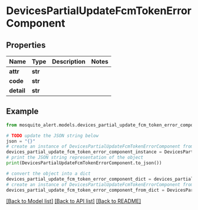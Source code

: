 # DevicesPartialUpdateFcmTokenErrorComponent


## Properties

Name | Type | Description | Notes
------------ | ------------- | ------------- | -------------
**attr** | **str** |  | 
**code** | **str** |  | 
**detail** | **str** |  | 

## Example

```python
from mosquito_alert.models.devices_partial_update_fcm_token_error_component import DevicesPartialUpdateFcmTokenErrorComponent

# TODO update the JSON string below
json = "{}"
# create an instance of DevicesPartialUpdateFcmTokenErrorComponent from a JSON string
devices_partial_update_fcm_token_error_component_instance = DevicesPartialUpdateFcmTokenErrorComponent.from_json(json)
# print the JSON string representation of the object
print(DevicesPartialUpdateFcmTokenErrorComponent.to_json())

# convert the object into a dict
devices_partial_update_fcm_token_error_component_dict = devices_partial_update_fcm_token_error_component_instance.to_dict()
# create an instance of DevicesPartialUpdateFcmTokenErrorComponent from a dict
devices_partial_update_fcm_token_error_component_from_dict = DevicesPartialUpdateFcmTokenErrorComponent.from_dict(devices_partial_update_fcm_token_error_component_dict)
```
[[Back to Model list]](../README.md#documentation-for-models) [[Back to API list]](../README.md#documentation-for-api-endpoints) [[Back to README]](../README.md)


